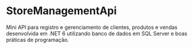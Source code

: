# StoreManagementApi

Mini API para registro e gerenciamento de clientes, produtos e vendas desenvolvida em .NET 6 utilizando banco de dados em SQL Server e boas práticas de programação.
